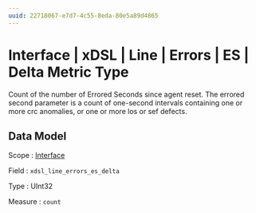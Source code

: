 ```yaml
---
uuid: 22718067-e7d7-4c55-8eda-80e5a89d4865
---
```

# Interface | xDSL | Line | Errors | ES | Delta Metric Type

Count of the number of Errored Seconds since agent reset.  The errored second parameter is a count of one-second intervals containing one or more crc anomalies, or one or more los or sef defects.

## Data Model

Scope
: [Interface](../../../../../../scopes/interface.md)

Field
: `xdsl_line_errors_es_delta`

Type
: UInt32

Measure
: `count`
